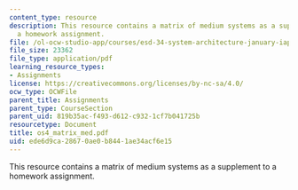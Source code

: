 ```yaml
---
content_type: resource
description: This resource contains a matrix of medium systems as a supplement to
  a homework assignment.
file: /ol-ocw-studio-app/courses/esd-34-system-architecture-january-iap-2007/ede6d9ca28670ae0b8441ae34acf6e15_os4_matrix_med.pdf
file_size: 23362
file_type: application/pdf
learning_resource_types:
- Assignments
license: https://creativecommons.org/licenses/by-nc-sa/4.0/
ocw_type: OCWFile
parent_title: Assignments
parent_type: CourseSection
parent_uid: 819b35ac-f493-d612-c932-1cf7b041725b
resourcetype: Document
title: os4_matrix_med.pdf
uid: ede6d9ca-2867-0ae0-b844-1ae34acf6e15
---
```

This resource contains a matrix of medium systems as a supplement to a homework assignment.